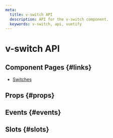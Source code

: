 ```yaml
---
meta:
  title: v-switch API
  description: API for the v-switch component.
  keywords: v-switch, api, vuetify
---
```


# v-switch API

<entry-ad />

## Component Pages {#links}

- [Switches](components/switches)

## Props {#props}

<api-section name="v-switch" section="props" />

## Events {#events}

<api-section name="v-switch" section="events" />

## Slots {#slots}

<api-section name="v-switch" section="slots" />

<backmatter />
